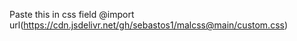 Paste this in css field
    @import url(https://cdn.jsdelivr.net/gh/sebastos1/malcss@main/custom.css)
